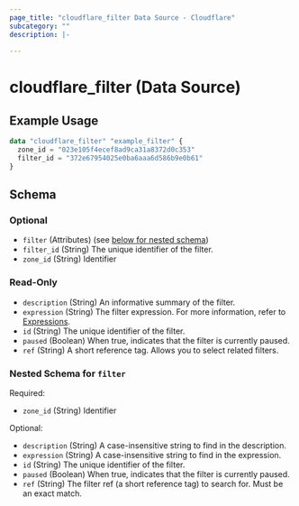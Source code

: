 ```yaml
---
page_title: "cloudflare_filter Data Source - Cloudflare"
subcategory: ""
description: |-
  
---
```


# cloudflare_filter (Data Source)



## Example Usage

```terraform
data "cloudflare_filter" "example_filter" {
  zone_id = "023e105f4ecef8ad9ca31a8372d0c353"
  filter_id = "372e67954025e0ba6aaa6d586b9e0b61"
}
```

<!-- schema generated by tfplugindocs -->
## Schema

### Optional

- `filter` (Attributes) (see [below for nested schema](#nestedatt--filter))
- `filter_id` (String) The unique identifier of the filter.
- `zone_id` (String) Identifier

### Read-Only

- `description` (String) An informative summary of the filter.
- `expression` (String) The filter expression. For more information, refer to [Expressions](https://developers.cloudflare.com/ruleset-engine/rules-language/expressions/).
- `id` (String) The unique identifier of the filter.
- `paused` (Boolean) When true, indicates that the filter is currently paused.
- `ref` (String) A short reference tag. Allows you to select related filters.

<a id="nestedatt--filter"></a>
### Nested Schema for `filter`

Required:

- `zone_id` (String) Identifier

Optional:

- `description` (String) A case-insensitive string to find in the description.
- `expression` (String) A case-insensitive string to find in the expression.
- `id` (String) The unique identifier of the filter.
- `paused` (Boolean) When true, indicates that the filter is currently paused.
- `ref` (String) The filter ref (a short reference tag) to search for. Must be an exact match.


